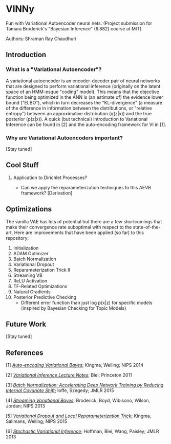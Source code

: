 # VINNy

Fun with Variational Autoencoder neural nets. (Project submission for Tamara Broderick's "Bayesian Inference" (6.882) course at MIT).

Authors: Shraman Ray Chaudhuri

## Introduction

### What is a "Variational Autoencoder"?

A variational autoencoder is an encoder-decoder pair of neural networks that are designed to perform variational inference (originally on the latent space of an HMM-esque "coding" model). This means that the objective function being optimized in the ANN is (an estimate of) the evidence lower bound ("ELBO"), which in turn decreases the "KL-divergence" (a measure of the difference in information between the distributions, or "relative entropy") between an approximative distribution (q(z|x)) and the true posterior (p(z|x)). A quick (but technical) introduction to Variational Inference can be found in \[2\] and the auto-encoding framework for VI in \[1\].

### Why are Variational Autoencoders important?

\[Stay tuned\]

## Cool Stuff

1. Application to Dirichlet Processes?

    - Can we apply the reparameterization techniques to this AEVB framework?
        [Derivation]

## Optimizations

The vanilla VAE has lots of potential but there are a few shortcomings that make their convergence rate suboptimal with respect to the state-of-the-art. Here are improvements that have been applied (so far) to this repository:

1. Initialization
2. ADAM Optimizer
3. Batch Normalization
4. Variational Dropout
5. Reparameterization Trick II
6. Streaming VB
7. ReLU Activation
8. TF-Related Optimizations
9. Natural Gradients
10. Posterior Predictive Checking
    - Different error function than just log p(x|z) for specific models (inspired by Bayesian Checking for Topic Models)

## Future Work

\[Stay tuned\]

## References
\[1\] [_Auto-encoding Variational Bayes_](http://arxiv.org/abs/1312.6114); Kingma, Welling; NIPS 2014

\[2\] [_Variational Inference Lecture Notes_](https://www.cs.princeton.edu/courses/archive/fall11/cos597C/lectures/variational-inference-i.pdf); Blei; Princeton 2011

\[3\] [_Batch Normalization: Accelerating Deep Network Training by Reducing Internal Covariate Shift_](http://arxiv.org/abs/1502.03167); Ioffe, Szegedy; JMLR 2015

\[4\] [_Streaming Variational Bayes_](http://papers.nips.cc/paper/4980-streaming-variational-bayes.pdf); Broderick, Boyd, Wibisono, Wilson, Jordan; NIPS 2013

\[5\] [_Variational Dropout and Local Reparameterization Trick_](http://arxiv.org/pdf/1506.02557v2.pdf); Kingma, Salimans, Welling; NIPS 2015

\[6\] [_Stochastic Variational Inference_](http://arxiv.org/pdf/1206.7051.pdf); Hoffman, Blei, Wang, Paisley; JMLR 2013
